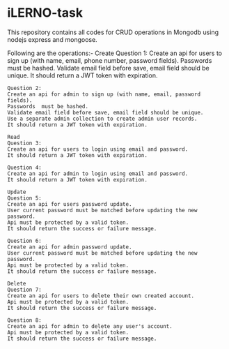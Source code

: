 # iLERNO-task

This repository contains all codes for CRUD operations in Mongodb using nodejs express and mongoose.

Following are the operations:-
    Create
    Question 1:
    Create an api for users to sign up (with name, email, phone number, password fields).
    Passwords must be hashed.
    Validate email field before save, email field should be unique.
    It should return a JWT token with expiration.

    Question 2:
    Create an api for admin to sign up (with name, email, password fields).
    Passwords  must be hashed.
    Validate email field before save, email field should be unique.
    Use a separate admin collection to create admin user records.
    It should return a JWT token with expiration.

    Read
    Question 3:
    Create an api for users to login using email and password.
    It should return a JWT token with expiration.

    Question 4:
    Create an api for admin to login using email and password.
    It should return a JWT token with expiration.

    Update
    Question 5:
    Create an api for users password update.
    User current password must be matched before updating the new password.
    Api must be protected by a valid token.
    It should return the success or failure message.

    Question 6:
    Create an api for admin password update.
    User current password must be matched before updating the new password.
    Api must be protected by a valid token.
    It should return the success or failure message.

    Delete
    Question 7:
    Create an api for users to delete their own created account.
    Api must be protected by a valid token.
    It should return the success or failure message.

    Question 8:
    Create an api for admin to delete any user's account.
    Api must be protected by a valid token.
    It should return the success or failure message.

